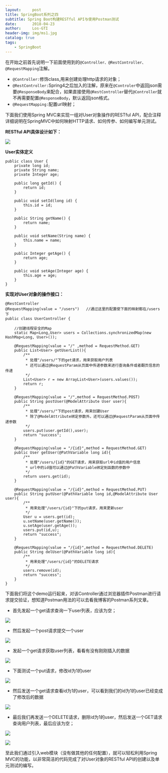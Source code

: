 ```yaml
---
layout:     post
title: SpringBoot系列之四
subtitle: Spring Boot构建RESTful API与使用Postman测试
date:       2018-04-23
author:     Los-GTI
header-img: img/ms1.jpg
catalog: true
tags:
    - SpringBoot
---
```


在开始之前首先说明一下前面使用到的`@Controller、@RestController、@RequestMapping`注解。
- `@Controller:`修饰class,用来创建处理http请求的对象；
- `@RestController:`Spring4之后加入的注解，原来在`@Controler`中返回json需要`@ResponseBody`来配合，如果直接使用`@RestController`替代`@Controller`就不再需要配置`@ResponseBody`，默认返回json格式。
- `@RequestMapping:`配置url映射；

下面我们使用Spring MVC来实现一组对User对象操作的RESTful API，配合注释详细说明在SpringMVC中如何映射HTTP请求、如何传参、如何编写单元测试。

**RESTful API具体设计如下：**

![](https://raw.githubusercontent.com/Los-GTI/Los-GTI.github.io/master/img/SpringBoot/springboot7.png)

**User实体定义**

```
public class User {
    private long id;
    private String name;
    private Integer age;

    public long getId() {
        return id;
    }

    public void setId(long id) {
        this.id = id;
    }

    public String getName() {
        return name;
    }

    public void setName(String name) {
        this.name = name;
    }

    public Integer getAge() {
        return age;
    }

    public void setAge(Integer age) {
        this.age = age;
    }
}
```

**实现对User对象的操作接口：**

```
@RestController
@RequestMapping(value = "/users")   //通过这里的配置使下面的映射都在/users下
public class UserController {

    //创建线程安全的Map
    static Map<Long,User> users = Collections.synchronizedMap(new HashMap<Long, User>());

    @RequestMapping(value = "/" ,method = RequestMethod.GET)
    public List<User> getUserList(){
        /**
         * 处理"/users/"下的get请求，用来获取用户列表
         * 还可以通过@RequestParam从页面中传递参数来进行查询条件或者翻页信息的传递
         */
        List<User> r = new ArrayList<User>(users.values());
        return r;
    }

    @RequestMapping(value = "/",method = RequestMethod.POST)
    public String postUser(@ModelAttribute User user){
        /**
         * 处理"/users/"下的post请求，用来创建User
         * 除了@ModelAttribute绑定参数外，还可以通过@RequestParam从页面中传递参数
         */
        users.put(user.getId(),user);
        return "success";
    }

    @RequestMapping(value = "/{id}",method = RequestMethod.GET)
    public User getUser(@PathVariable long id){
        /**
         * 处理"/users/{id}"的GET请求，用来获取url中id值的用户信息
         * url中的id值可以通过@PathVariable绑定到函数的参数中
         */
        return users.get(id);
    }

    @RequestMapping(value = "/{id}",method = RequestMethod.PUT)
    public String putUser(@PathVariable long id,@ModelAttribute User user){
        /**
         * 用来处理"/users/{id}"下的put请求，用来更新user
         */
        User u = users.get(id);
        u.setName(user.getName());
        u.setAge(user.getAge());
        users.put(id,u);
        return "success";
    }

    @RequestMapping(value = "/{id}",method = RequestMethod.DELETE)
    public String delUser(@PathVariable long id){
        /**
         * 用来处理"/users/{id}"的DELETE请求
         */
        users.remove(id);
        return "success";
    }
}
```

下面我们将这个demo运行起来，对该Controller通过浏览器插件Postman进行请求提交验证，想知道Postman用法的可以去看我博客的Postman系列文章。

- 首先发起一个get请求查询一下user列表，应该为空；

![](https://raw.githubusercontent.com/Los-GTI/Los-GTI.github.io/master/img/SpringBoot/springboot8.png)

- 然后发起一个post请求提交一个user

![](https://raw.githubusercontent.com/Los-GTI/Los-GTI.github.io/master/img/SpringBoot/springboot9.png)

- 发起一个get请求获取user列表，看看有没有刚刚插入的数据

![](https://raw.githubusercontent.com/Los-GTI/Los-GTI.github.io/master/img/SpringBoot/springboot10.png)

- 下面测试一个put请求，修改id为1的user

![](https://raw.githubusercontent.com/Los-GTI/Los-GTI.github.io/master/img/SpringBoot/springboot11.png)

- 然后发送一个get请求查看id为1的user，可以看到我们的id为1的user已经变成了修改后的数据

![](https://raw.githubusercontent.com/Los-GTI/Los-GTI.github.io/master/img/SpringBoot/springboot12.png)

- 最后我们再发送一个DELETE请求，删除id为1的user，然后发送一个GET请求查询用户列表，最后应该为空；

![](https://raw.githubusercontent.com/Los-GTI/Los-GTI.github.io/master/img/SpringBoot/springboot13.png)

![](https://raw.githubusercontent.com/Los-GTI/Los-GTI.github.io/master/img/SpringBoot/springboot14.png)


至此我们通过引入web模块（没有做其他的任何配置），就可以轻松利用Spring MVC的功能，以非常简洁的代码完成了对User对象的RESTful API的创建以及单元测试的编写。
